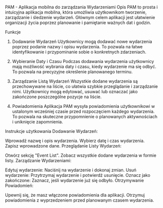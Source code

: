 PAM - Aplikacja mobilna do zarządzania Wydarzeniami
Opis
PAM to prosta i intuicyjna aplikacja mobilna, która umożliwia użytkownikom tworzenie, zarządzanie i śledzenie wydarzeń. Głównym celem aplikacji jest ułatwienie organizacji życia poprzez planowanie i pamiętanie ważnych dat i godzin.

Funkcje
1. Dodawanie Wydarzeń
Użytkownicy mogą dodawać nowe wydarzenia poprzez podanie nazwy i opisu wydarzenia. To pozwala na łatwe identyfikowanie i przypominanie sobie o konkretnych zdarzeniach.

2. Wybieranie Daty i Czasu
Podczas dodawania wydarzenia użytkownicy mają możliwość wybrania daty i czasu, kiedy wydarzenie ma się odbyć. To pozwala na precyzyjne określenie planowanego terminu.

3. Zarządzanie Listą Wydarzeń
Wszystkie dodane wydarzenia są przechowywane na liście, co ułatwia szybkie przeglądanie i zarządzanie nimi. Użytkownicy mogą edytować, usuwać lub oznaczać jako zakończone poszczególne pozycje na liście.

4. Powiadomienia
Aplikacja PAM wysyła powiadomienia użytkownikowi w ustalonym wcześniej czasie przed rozpoczęciem każdego wydarzenia. To pozwala na skuteczne przypomnienie o planowanych aktywnościach i uniknięcie zapomnienia.

Instrukcje użytkowania
Dodawanie Wydarzeń:

Wprowadź nazwę i opis wydarzenia.
Wybierz datę i czas wydarzenia.
Zapisz wprowadzone dane.
Przeglądanie Listy Wydarzeń:

Otwórz sekcję "Event List".
Zobacz wszystkie dodane wydarzenia w formie listy.
Zarządzanie Wydarzeniami:

Edytuj wydarzenie: Naciśnij na wydarzenie i dokonaj zmian.
Usuń wydarzenie: Przytrzymaj wydarzenie i potwierdź usunięcie.
Oznacz jako zakończone: Zaznacz, jeśli wydarzenie już się odbyło.
Otrzymywanie Powiadomień:

Upewnij się, że masz włączone powiadomienia dla aplikacji.
Otrzymuj powiadomienia z wyprzedzeniem przed planowanym czasem wydarzenia.
